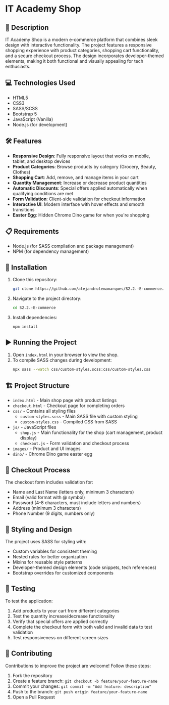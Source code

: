 # IT Academy Shop

## 📄 Description

IT Academy Shop is a modern e-commerce platform that combines sleek design with interactive functionality. The project features a responsive shopping experience with product categories, shopping cart functionality, and a secure checkout process. The design incorporates developer-themed elements, making it both functional and visually appealing for tech enthusiasts.

## 💻 Technologies Used

-   HTML5
-   CSS3
-   SASS/SCSS
-   Bootstrap 5
-   JavaScript (Vanilla)
-   Node.js (for development)

## 🛠️ Features

-   **Responsive Design**: Fully responsive layout that works on mobile, tablet, and desktop devices
-   **Product Categories**: Browse products by category (Grocery, Beauty, Clothes)
-   **Shopping Cart**: Add, remove, and manage items in your cart
-   **Quantity Management**: Increase or decrease product quantities
-   **Automatic Discounts**: Special offers applied automatically when qualifying conditions are met
-   **Form Validation**: Client-side validation for checkout information
-   **Interactive UI**: Modern interface with hover effects and smooth transitions
-   **Easter Egg**: Hidden Chrome Dino game for when you're shopping

## 📋 Requirements

-   Node.js (for SASS compilation and package management)
-   NPM (for dependency management)

## 🚀 Installation

1. Clone this repository:

    ```sh
    git clone https://github.com/alejandrolemamarques/S2.2.-E-commerce.git
    ```

2. Navigate to the project directory:

    ```sh
    cd S2.2.-E-commerce
    ```

3. Install dependencies:
    ```sh
    npm install
    ```

## ▶️ Running the Project

1. Open `index.html` in your browser to view the shop.
2. To compile SASS changes during development:
    ```sh
    npx sass --watch css/custom-styles.scss:css/custom-styles.css
    ```

## 🏗️ Project Structure

-   `index.html` - Main shop page with product listings
-   `checkout.html` - Checkout page for completing orders
-   `css/` - Contains all styling files
    -   `custom-styles.scss` - Main SASS file with custom styling
    -   `custom-styles.css` - Compiled CSS from SASS
-   `js/` - JavaScript files
    -   `shop.js` - Main functionality for the shop (cart management, product display)
    -   `checkout.js` - Form validation and checkout process
-   `images/` - Product and UI images
-   `dino/` - Chrome Dino game easter egg

## 🔐 Checkout Process

The checkout form includes validation for:

-   Name and Last Name (letters only, minimum 3 characters)
-   Email (valid format with @ symbol)
-   Password (4-8 characters, must include letters and numbers)
-   Address (minimum 3 characters)
-   Phone Number (9 digits, numbers only)

## 💅 Styling and Design

The project uses SASS for styling with:

-   Custom variables for consistent theming
-   Nested rules for better organization
-   Mixins for reusable style patterns
-   Developer-themed design elements (code snippets, tech references)
-   Bootstrap overrides for customized components

## 🧪 Testing

To test the application:

1. Add products to your cart from different categories
2. Test the quantity increase/decrease functionality
3. Verify that special offers are applied correctly
4. Complete the checkout form with both valid and invalid data to test validation
5. Test responsiveness on different screen sizes

## 🤝 Contributing

Contributions to improve the project are welcome! Follow these steps:

1. Fork the repository
2. Create a feature branch: `git checkout -b feature/your-feature-name`
3. Commit your changes: `git commit -m "Add feature: description"`
4. Push to the branch: `git push origin feature/your-feature-name`
5. Open a Pull Request